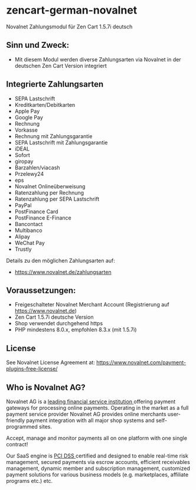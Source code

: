 # zencart-german-novalnet
Novalnet Zahlungsmodul für Zen Cart 1.5.7i deutsch 

## Sinn und Zweck:
* Mit diesem Modul werden diverse Zahlungsarten via Novalnet in der deutschen Zen Cart Version integriert

## Integrierte Zahlungsarten
- SEPA Lastschrift
- Kreditkarten/Debitkarten
- Apple Pay
- Google Pay
- Rechnung
- Vorkasse
- Rechnung mit Zahlungsgarantie
- SEPA Lastschrift mit Zahlungsgarantie
- iDEAL
- Sofort
- giropay
- Barzahlen/viacash
- Przelewy24
- eps
- Novalnet Onlineüberweisung
- Ratenzahlung per Rechnung
- Ratenzahlung per SEPA Lastschrift
- PayPal
- PostFinance Card
- PostFinance E-Finance
- Bancontact
- Multibanco
- Alipay
- WeChat Pay
- Trustly

Details zu den möglichen Zahlungsarten auf:
* https://www.novalnet.de/zahlungsarten

## Voraussetzungen:
* Freigeschalteter Novalnet Merchant Account (Registrierung auf https://www.novalnet.de)
* Zen Cart 1.5.7i deutsche Version
* Shop verwendet durchgehend https
* PHP mindestens 8.0.x, empfohlen 8.3.x (mit 1.5.7i)
 
## License  
See Novalnet License Agreement at: https://www.novalnet.com/payment-plugins-free-license/

## Who is Novalnet AG?
<p>Novalnet AG is a <a href="https://www.novalnet.de/zahlungsinstitut"> leading financial service institution </a> offering payment gateways for processing online payments. Operating in the market as a full payment service provider Novalnet AG provides online merchants user-friendly payment integration with all major shop systems and self-programmed sites.</p> 
<p>Accept, manage and monitor payments all on one platform with one single contract!</p>
<p>Our SaaS engine is <a href="https://www.novalnet.de/pci-dss-zertifizierung"> PCI DSS </a> certified and designed to enable real-time risk management, secured payments via escrow accounts, efficient receivables management, dynamic member and subscription management, customized payment solutions for various business models (e.g. marketplaces, affiliate programs etc.) etc.</p>
